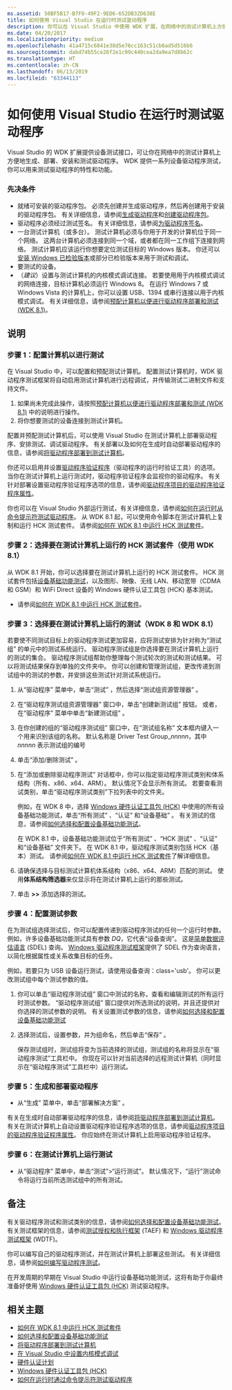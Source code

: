 ```yaml
---
ms.assetid: 50BF5B17-B7F0-49F2-9ED6-652DB32D638E
title: 如何使用 Visual Studio 在运行时测试驱动程序
description: 你可以在 Visual Studio 中使用 WDK 扩展，在网络中的测试计算机上方便地生成、部署、安装和测试驱动程序。
ms.date: 04/20/2017
ms.localizationpriority: medium
ms.openlocfilehash: 41a4715c6841e38d5e76cc163c51cb6ad5d516b6
ms.sourcegitcommit: dabd74b55ce26f2e1c99c440cea2da9ea7d8b62c
ms.translationtype: HT
ms.contentlocale: zh-CN
ms.lasthandoff: 06/13/2019
ms.locfileid: "63344113"
---
```

# <a name="how-to-test-a-driver-at-runtime-using-visual-studio"></a>如何使用 Visual Studio 在运行时测试驱动程序

Visual Studio 的 WDK 扩展提供设备测试接口，可让你在网络中的测试计算机上方便地生成、部署、安装和测试驱动程序。 WDK 提供一系列设备驱动程序测试，你可以用来测试驱动程序的特性和功能。

### <a name="span-idprerequisitesspanspan-idprerequisitesspanspan-idprerequisitesspanprerequisites"></a><span id="Prerequisites"></span><span id="prerequisites"></span><span id="PREREQUISITES"></span>先决条件

-   就绪可安装的驱动程序包。 必须先创建并生成驱动程序，然后再创建用于安装的驱动程序包。 有关详细信息，请参阅[生成驱动程序](building-a-driver.md)和[创建驱动程序包](creating-a-driver-package.md)。
-   驱动程序必须经过测试签名。 有关详细信息，请参阅[为驱动程序签名](signing-a-driver.md)。
-   一台测试计算机（或多台）。 测试计算机必须与你用于开发的计算机位于同一个网络。 这两台计算机必须连接到同一个域，或者都在同一工作组下连接到网络。 测试计算机应该运行你想要定位测试目标的 Windows 版本。 你还可以[安装 Windows 已检验版本](https://msdn.microsoft.com/Library/Windows/Hardware/Ff547205)或部分已检验版本来用于测试和调试。
-   要测试的设备。
-   （*建议*）设置与测试计算机的内核模式调试连接。 若要使用用于内核模式调试的网络连接，目标计算机必须运行 Windows 8。 在运行 Windows 7 或 Windows Vista 的计算机上，你可以设置 USB、1394 或串行连接以用于内核模式调试。 有关详细信息，请参阅[预配计算机以便进行驱动程序部署和测试 (WDK 8.1)](https://msdn.microsoft.com/Library/Windows/Hardware/Dn745909)。

<a name="instructions"></a>说明
------------

### <a name="span-idconfigurecomputersfortestingspanspan-idconfigurecomputersfortestingspanspan-idconfigurecomputersfortestingspanstep-1-configure-computers-for-testing"></a><span id="Configure_computers_for_testing"></span><span id="configure_computers_for_testing"></span><span id="CONFIGURE_COMPUTERS_FOR_TESTING"></span>步骤 1：配置计算机以进行测试

在 Visual Studio 中，可以配置和预配测试计算机。 配置测试计算机时，WDK 驱动程序测试框架将自动启用测试计算机进行远程调试，并传输测试二进制文件和支持文件。

1.  如果尚未完成此操作，请按照[预配计算机以便进行驱动程序部署和测试 (WDK 8.1)](https://msdn.microsoft.com/Library/Windows/Hardware/Dn745909) 中的说明进行操作。
2.  将你想要测试的设备连接到测试计算机。

配置并预配测试计算机后，可以使用 Visual Studio 在测试计算机上部署驱动程序、安排测试、调试驱动程序。 有关部署以及如何在生成时自动部署驱动程序的信息，请参阅[将驱动程序部署到测试计算机](deploying-a-driver-to-a-test-computer.md)。

你还可以启用并设置[驱动程序验证程序](https://msdn.microsoft.com/Library/Windows/Hardware/Ff545448)（驱动程序的运行时验证工具）的选项。 当你在测试计算机上运行测试时，驱动程序验证程序会监视你的驱动程序。 有关针对部署设置驱动程序验证程序选项的信息，请参阅[驱动程序项目的驱动程序验证程序属性](driver-verifier-properties-for--driver-projects.md)。

你也可以在 Visual Studio 外部运行测试，有关详细信息，请参阅[如何在运行时从命令提示符测试驱动程序](how-to-test-a-driver-at-runtime-from-a-command-prompt.md)。 从 WDK 8.1 起，可以使用命令脚本在测试计算机上复制和运行 HCK 测试套件。 请参阅[如何在 WDK 8.1 中运行 HCK 测试套件](run-the-hck-test-suites-in-the-wdk.md)。

### <a name="span-idselectanhcktestsuitetorunonthetestcomputerusingwdk81spanspan-idselectanhcktestsuitetorunonthetestcomputerusingwdk81spanspan-idselectanhcktestsuitetorunonthetestcomputerusingwdk81spanstep-2-select-an-hck-test-suite-to-run-on-the-test-computer-using-wdk-81"></a><span id="Select_an_HCK_Test_Suite_to_run_on_the_test_computer__using_WDK__8.1_"></span><span id="select_an_hck_test_suite_to_run_on_the_test_computer__using_wdk__8.1_"></span><span id="SELECT_AN_HCK_TEST_SUITE_TO_RUN_ON_THE_TEST_COMPUTER__USING_WDK__8.1_"></span>步骤 2：选择要在测试计算机上运行的 HCK 测试套件（使用 WDK 8.1）

从 WDK 8.1 开始，你可以选择要在测试计算机上运行的 HCK 测试套件。 HCK 测试套件包括[设备基础功能测试](https://msdn.microsoft.com/Library/Windows/Hardware/JJ673011)，以及图形、映像、无线 LAN、移动宽带（CDMA 和 GSM）和 WiFi Direct 设备的 Windows 硬件认证工具包 (HCK) 基本测试。

-   请参阅[如何在 WDK 8.1 中运行 HCK 测试套件](run-the-hck-test-suites-in-the-wdk.md)。

### <a name="span-idselecttheteststorunonthetestcomputerwdk8andwdk81spanspan-idselecttheteststorunonthetestcomputerwdk8andwdk81spanspan-idselecttheteststorunonthetestcomputerwdk8andwdk81spanstep-3-select-the-tests-to-run-on-the-test-computer-wdk-8-and-wdk-81"></a><span id="Select_the_tests_to_run_on_the_test_computer__WDK_8_and_WDK_8.1_"></span><span id="select_the_tests_to_run_on_the_test_computer__wdk_8_and_wdk_8.1_"></span><span id="SELECT_THE_TESTS_TO_RUN_ON_THE_TEST_COMPUTER__WDK_8_AND_WDK_8.1_"></span>步骤 3：选择要在测试计算机上运行的测试（WDK 8 和 WDK 8.1）

若要使不同测试目标上的驱动程序测试更加容易，应将测试安排为针对称为“测试组”  的单元中的测试系统运行。 驱动程序测试组是你选择要在测试计算机上运行的测试的集合。 驱动程序测试组帮助你整理每个测试轮次的测试和测试结果。 可以将测试结果保存到单独的文件夹中。 你可以创建和管理测试组，更改传递到测试组中的测试的参数，并安排这些测试针对测试系统运行。

1.  从“驱动程序”  菜单中，单击“测试”  ，然后选择“测试组资源管理器”  。
2.  在“驱动程序测试组资源管理器”  窗口中，单击“创建新测试组”  按钮。 或者，在“驱动程序”  菜单中单击“新建测试组”  。
3.  在你创建的组的“驱动程序测试组”  窗口中，在“测试组名称”  文本框内键入一个用来识别该组的名称。 默认名称是 Driver Test Group\_*nnnnn*，其中 *nnnnn* 表示测试组的编号
4.  单击“添加/删除测试”  。
5.  在“添加或删除驱动程序测试”  对话框中，你可以指定驱动程序测试类别和体系结构（所有、x86、x64、ARM）。 默认情况下会显示所有测试。 若要查看测试类别，单击“驱动程序测试类别”下拉列表中的文件夹。

    例如，在 WDK 8 中，选择 [Windows 硬件认证工具包 (HCK)](https://go.microsoft.com/fwlink/p/?linkid=254893) 中使用的所有设备基础功能测试，单击“所有测试”  、“认证”  和“设备基础”  。 有关测试的信息，请参阅[如何选择和配置设备基础功能测试](how-to-select-and-configure-the-device-fundamental-tests.md)。

    在 WDK 8.1 中，设备基础功能测试位于“所有测试”  、“HCK 测试”  、“认证”  和“设备基础”  文件夹下。 在 WDK 8.1 中，驱动程序测试类别包括 HCK（基本）测试。 请参阅[如何在 WDK 8.1 中运行 HCK 测试套件](run-the-hck-test-suites-in-the-wdk.md)了解详细信息。

6.  请确保选择与目标测试计算机体系结构（x86、x64、ARM）匹配的测试。 使用**体系结构筛选器**来仅显示将在测试计算机上运行的那些测试。
7.  单击 **&gt;&gt;** 添加选择的测试。

### <a name="span-idconfiguretestparametersspanspan-idconfiguretestparametersspanspan-idconfiguretestparametersspanstep-4-configure-test-parameters"></a><span id="Configure_test_parameters"></span><span id="configure_test_parameters"></span><span id="CONFIGURE_TEST_PARAMETERS"></span>步骤 4：配置测试参数

在为测试组选择测试后，你可以配置传递到驱动程序测试的任何一个运行时参数。 例如，许多设备基础功能测试具有参数 *DQ*，它代表“设备查询”。 这是[简单数据评估语言](https://msdn.microsoft.com/Library/Windows/Hardware/Ff539607) (SDEL) 查询。 [Windows 驱动程序测试框架](https://msdn.microsoft.com/Library/Windows/Hardware/Ff539547)提供了 SDEL 作为查询语言，以简化根据属性或关系收集目标的任务。

例如，若要只为 USB 设备运行测试，请使用设备查询：class='usb'。 你可以更改测试组中每个测试参数的值。

1.  你可以单击“驱动程序测试组”  窗口中测试的名称，查看和编辑测试的所有运行时测试参数。 “驱动程序测试组”  窗口提供对所选测试的说明，并且还提供对你选择的测试参数的说明。 有关设置测试参数的信息，请参阅[如何选择和配置设备基础功能测试](how-to-select-and-configure-the-device-fundamental-tests.md)
2.  选择测试后，设置参数，并为组命名，然后单击“保存”  。

    保存测试组时，测试组将变为当前选择的测试组，测试组的名称将显示在“驱动程序测试”工具栏中。 你现在可以针对当前选择的远程测试计算机（同时显示在“驱动程序测试”工具栏中）运行测试。

### <a name="span-idbuildanddeploythedriverspanspan-idbuildanddeploythedriverspanspan-idbuildanddeploythedriverspanstep-5-build-and-deploy-the-driver"></a><span id="Build_and_deploy_the_driver"></span><span id="build_and_deploy_the_driver"></span><span id="BUILD_AND_DEPLOY_THE_DRIVER"></span>步骤 5：生成和部署驱动程序

-   从“生成”  菜单中，单击“部署解决方案”  。

有关在生成时自动部署驱动程序的信息，请参阅[将驱动程序部署到测试计算机](deploying-a-driver-to-a-test-computer.md)。 有关在测试计算机上自动设置驱动程序验证程序选项的信息，请参阅[驱动程序项目的驱动程序验证程序属性](driver-verifier-properties-for--driver-projects.md)。 你应始终在测试计算机上启用驱动程序验证程序。

### <a name="span-idrunthetestsonthetestcomputerspanspan-idrunthetestsonthetestcomputerspanspan-idrunthetestsonthetestcomputerspanstep-6-run-the-tests-on-the-test-computer"></a><span id="Run_the_tests_on_the_test_computer"></span><span id="run_the_tests_on_the_test_computer"></span><span id="RUN_THE_TESTS_ON_THE_TEST_COMPUTER"></span>步骤 6：在测试计算机上运行测试

-   从“驱动程序”  菜单中，单击“测试”&gt;“运行测试”。  默认情况下，“运行”测试命令将运行当前所选测试组中的所有测试。

<a name="remarks"></a>备注
-------

有关驱动程序测试和测试类别的信息，请参阅[如何选择和配置设备基础功能测试](how-to-select-and-configure-the-device-fundamental-tests.md)。 有关测试框架的信息，请参阅[测试授权和执行框架](https://msdn.microsoft.com/Library/Windows/Hardware/Hh439725) (TAEF) 和 [Windows 驱动程序测试框架](https://msdn.microsoft.com/Library/Windows/Hardware/Ff539547) (WDTF)。

你可以编写自己的驱动程序测试，并在测试计算机上部署这些测试。 有关详细信息，请参阅[如何编写驱动程序测试](how-to-write-a-driver-test-.md)。

在开发周期的早期在 Visual Studio 中运行设备基础功能测试，这将有助于你最终准备好使用 [Windows 硬件认证工具包 (HCK)](https://go.microsoft.com/fwlink/p/?linkid=254893) 测试驱动程序。

## <a name="span-idrelatedtopicsspanrelated-topics"></a><span id="related_topics"></span>相关主题


* [如何在 WDK 8.1 中运行 HCK 测试套件](run-the-hck-test-suites-in-the-wdk.md)
* [如何选择和配置设备基础功能测试](how-to-select-and-configure-the-device-fundamental-tests.md)
* [将驱动程序部署到测试计算机](deploying-a-driver-to-a-test-computer.md)
* [在 Visual Studio 中设置内核模式调试](https://msdn.microsoft.com/windows/hardware/hh439376)
* [硬件认证计划](https://go.microsoft.com/fwlink/p/?linkid=227016)
* [Windows 硬件认证工具包 (HCK)](https://go.microsoft.com/fwlink/p/?linkid=254893)
* [如何在运行时通过命令提示符测试驱动程序](how-to-test-a-driver-at-runtime-from-a-command-prompt.md)
 

 






